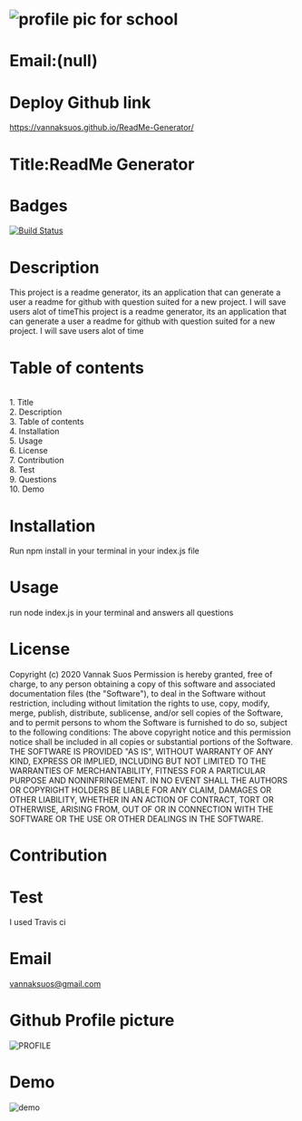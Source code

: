 
# ![profile pic for school](https://avatars1.githubusercontent.com/u/59664686?v=4)

# Email:(null)

# Deploy Github link
<https://vannaksuos.github.io/ReadMe-Generator/>

# Title:ReadMe Generator

# Badges
 [![Build Status](https://travis-ci.com/vannaksuos/ReadMe-Generator.svg?branch=master)](https://travis-ci.com/vannaksuos/ReadMe-Generator)

# Description
This project is a readme generator, its an application that can generate a user a readme for github with question suited for a new project. I will save users alot of timeThis project is a readme generator, its an application that can generate a user a readme for github with question suited for a new project. I will save users alot of time

# Table of contents
<br/>1. Title<br/>2. Description<br/>3. Table of contents<br/>4. Installation<br/>5. Usage<br/>6. License<br/>7. Contribution<br/>8. Test<br/>9. Questions<br/>10. Demo<br/>

# Installation
Run npm install in your terminal in your index.js file

# Usage
run node index.js in your terminal and answers all questions

# License
Copyright (c) 2020 Vannak Suos Permission is hereby granted, free of charge, to any person obtaining a copy of this software and associated documentation files (the "Software"), to deal in the Software without restriction, including without limitation the rights to use, copy, modify, merge, publish, distribute, sublicense, and/or sell copies of the Software, and to permit persons to whom the Software is furnished to do so, subject to the following conditions: The above copyright notice and this permission notice shall be included in all copies or substantial portions of the Software. THE SOFTWARE IS PROVIDED "AS IS", WITHOUT WARRANTY OF ANY KIND, EXPRESS OR IMPLIED, INCLUDING BUT NOT LIMITED TO THE WARRANTIES OF MERCHANTABILITY, FITNESS FOR A PARTICULAR PURPOSE AND NONINFRINGEMENT. IN NO EVENT SHALL THE AUTHORS OR COPYRIGHT HOLDERS BE LIABLE FOR ANY CLAIM, DAMAGES OR OTHER LIABILITY, WHETHER IN AN ACTION OF CONTRACT, TORT OR OTHERWISE, ARISING FROM, OUT OF OR IN CONNECTION WITH THE SOFTWARE OR THE USE OR OTHER DEALINGS IN THE SOFTWARE.

# Contribution


# Test
I used Travis ci

# Email
vannaksuos@gmail.com

# Github Profile picture
![PROFILE](https://user-images.githubusercontent.com/59664686/78210880-846fb680-7479-11ea-9143-624aac86cba7.PNG)

# Demo
![demo](https://user-images.githubusercontent.com/59664686/78210203-7456d780-7477-11ea-90bb-e693f0721386.gif)

